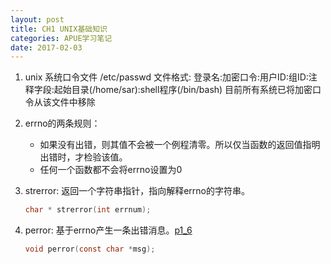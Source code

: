 ```yaml
---
layout: post
title: CH1 UNIX基础知识
categories: APUE学习笔记
date: 2017-02-03
---
```



1. unix 系统口令文件 /etc/passwd
文件格式:
登录名:加密口令:用户ID:组ID:注释字段:起始目录(/home/sar):shell程序(/bin/bash)
目前所有系统已将加密口令从该文件中移除

2. errno的两条规则：
	* 如果没有出错，则其值不会被一个例程清零。所以仅当函数的返回值指明出错时，才检验该值。
	* 任何一个函数都不会将errno设置为0

3. strerror: 返回一个字符串指针，指向解释errno的字符串。

	``` c
	char * strerror(int errnum);
	```

4. perror: 基于errno产生一条出错消息。[p1_6](p1_6.c)

	```c
	void perror(const char *msg);
	```
